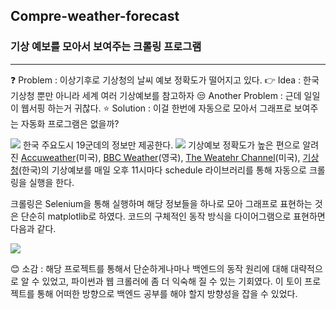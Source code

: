 ## Compre-weather-forecast 
### 기상 예보를 모아서 보여주는 크롤링 프로그램

-----
❓ Problem : 이상기후로 기상청의 날씨 예보 정확도가 떨어지고 있다.
👉 Idea : 한국 기상청 뿐만 아니라 세계 여러 기상예보를 참고하자
😒 Another Problem : 근데 일일이 웹서핑 하는거 귀찮다.
⭐ Solution : 이걸 한번에 자동으로 모아서 그래프로 보여주는 자동화 프로그램은 없을까?

 

![](https://velog.velcdn.com/images/tjdwns2243/post/b5c7c476-e570-41a6-bc3d-d40f00defc29/image.png)
한국 주요도시 19군데의 정보만 제공한다.
![](https://velog.velcdn.com/images/tjdwns2243/post/77223fa2-e28b-4b6c-bfee-c9afc8fc4430/image.png)
기상예보 정확도가 높은 편으로 알려진 [Accuweather](https://www.accuweather.com/ko/kr/south-korea-weather)(미국), [BBC Weather](https://www.bbc.com/weather/1835848)(영국), [The Weatehr Channel](https://weather.com/ko-KR/weather/today/l/KSXX0037:1:KS?Goto=Redirected)(미국), [기상청](https://www.weather.go.kr/w/index.do)(한국)의 기상예보를 매일 오후 11시마다 schedule 라이브러리를 통해 자동으로 크롤링을 실행을 한다.

 크롤링은 Selenium을 통해 실행하며 해당 정보들을 하나로 모아 그래프로 표현하는 것은 단순히 matplotlib로 하였다. 코드의 구체적인 동작 방식을 다이어그램으로 표현하면 다음과 같다.

![](https://velog.velcdn.com/images/tjdwns2243/post/a89d01dc-ca9b-4b69-b140-b42d7de47f2c/image.png)

😊 소감 : 
해당 프로젝트를 통해서 단순하게나마나 백엔드의 동작 원리에 대해 대략적으로 알 수 있었고, 파이썬과 웹 크롤러에 좀 더 익숙해 질 수 있는 기회였다. 
이 토이 프로젝트를 통해 어떠한 방향으로 백엔드 공부를 해야 할지 방향성을 잡을 수 있었다. 